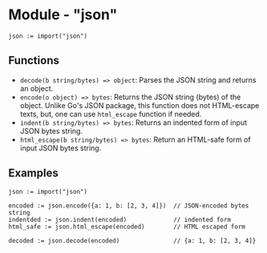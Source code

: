 # Module - "json"

```golang
json := import("json")
```

## Functions

- `decode(b string/bytes) => object`: Parses the JSON string and returns an
  object.
- `encode(o object) => bytes`: Returns the JSON string (bytes) of the object.
  Unlike Go's JSON package, this function does not HTML-escape texts, but, one
  can use `html_escape` function if needed.
- `indent(b string/bytes) => bytes`: Returns an indented form of input JSON
  bytes string.
- `html_escape(b string/bytes) => bytes`: Return an HTML-safe form of input
  JSON bytes string.

## Examples

```golang
json := import("json")

encoded := json.encode({a: 1, b: [2, 3, 4]})  // JSON-encoded bytes string
indentded := json.indent(encoded)             // indented form
html_safe := json.html_escape(encoded)        // HTML escaped form

decoded := json.decode(encoded)               // {a: 1, b: [2, 3, 4]}
```
